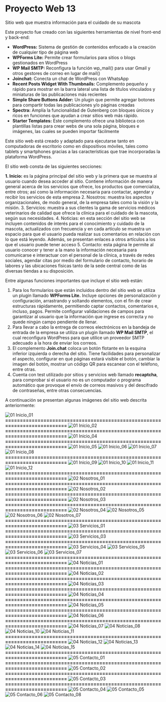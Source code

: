 # Proyecto Web 13

Sitio web que muestra información para el cuidado de su mascota

Este proyecto fue creado con las siguientes herramientas de nivel front-end y back-end:

- **WordPress:**	Sistema de gestión de contenidos enfocado a la creación de cualquier tipo de página web
- **WPForms Lite:**	Permite crear formularios para sitios o blogs gestionados en WordPress
- **WP Mail SMTP:**	Reconfigura la función wp_mail() para usar Gmail y otros gestores de correo en lugar de mail() 
- **Joinchat:**	Conecta un chat de WordPress con WhatsApp
- **Recent Posts Widget With Thumbnails:**	Complemento pequeño y rápido para mostrar en la barra lateral una lista de títulos vinculados y miniaturas de las publicaciones más recientes
- **Simple Share Buttons Adder:**	Un plugin que permite agregar botones para compartir todas las publicaciones y/o páginas creadas
- **Spectra:**	Amplía la funcionalidad de Gutenberg con bloques únicos y ricos en funciones que ayudan a crear sitios web más rápido.
- **Starter Templates:**	Este complemento ofrece una biblioteca con plantillas listas para crear webs de una sola página, bloques e imágenes, las cuales se pueden importar fácilmente

Este sitio web está creado y adaptado para ejecutarse tanto en computadoras de escritorio como en dispositivos móviles, tales como tablets y smartphones gracias a las características que trae incorporadas la plataforma WordPress.

El sitio web consta de las siguientes secciones:

**1.	Inicio:** es la página principal del sitio web y la primera que se muestra al usuario cuando desea acceder al sitio. Contiene información de manera general acerca de los servicios que ofrece, los productos que comercializa, entre otros; así como la información necesaria para contactar, agendar y recibir los servicios de esta empresa
2.	Nosotros: muestra los aspectos organizacionales, de modo general, de la empresa tales como la visión y la misión.
3.	Servicios: muestra a sus clientes la gama de servicios médicos veterinarios de calidad que ofrece la clínica para el cuidado de la mascota, según sus necesidades.
4.	Noticias: en esta sección del sitio web se incluyen contenidos de interés para el conocimiento y cuidado de la mascota, actualizados con frecuencia y en cada artículo se muestra un espacio para que el usuario pueda realizar sus comentarios en relación con lo que está leyendo. Además, se presentan enlaces a otros artículos a los que el usuario puede tener acceso 
5.	Contacto: esta página le permite al usuario conocer y tener a la mano la información necesaria para comunicarse e interactuar con el personal de la clínica, a través de redes sociales, agendar citas por medio del formulario de contacto, horario de labores y las ubicaciones físicas tanto de la sede central como de las diversas tiendas a su disposición.

Entre algunas funciones importantes que incluye el sitio web están:

1.	Para los formularios que están incluidos dentro del sitio web se utiliza un plugin llamado **WPForms Lite.** Incluye opciones de personalización y configuración, arrastrando y soltando elementos, con el fin de crear estructuras rápidamente, permitiendo captar contactos, comentarios e, incluso, pagos. Permite configurar validaciones de campos para garantizar al usuario que la información que ingrese es correcta y no quede ningún campo pendiente de llenar. 
2.	Para llevar a cabo la entrega de correos electrónicos en la bandeja de entrada de la empresa se utiliza un plugin llamado **WP Mail SMTP**, el cual reconfigura WordPress para que utilice un proveedor SMTP adecuado a la hora de enviar los correos.
3.	El complemento **Join.chat** coloca un botón flotante en la esquina inferior izquierda o derecha del sitio. Tiene facilidades para personalizar el aspecto, configurar en qué páginas estará visible el botón, cambiar la imagen del botón, mostrar un código QR para escanear con el teléfono, entre otras. 
4.	Cuenta con test utilizado por sitios y servicios web llamado **recaptcha**, para comprobar si el usuario no es un computador o programa automático que provoque el envío de correos masivos y del descifrado de contraseñas, entre otras consecuencias.

A continuación se presentan algunas imágenes del sitio web descrita anteriormente:

![01  Inicio_01](https://github.com/user-attachments/assets/78382f7b-b40b-47ba-9d90-35ccacaf10c3)
**==========================================================================**
![01  Inicio_02](https://github.com/user-attachments/assets/43fa8271-d772-44b3-96a8-4a3eae86d8bb)
**==========================================================================**
![01  Inicio_04](https://github.com/user-attachments/assets/e7eb72e4-017b-412e-96fb-41247f53a35f)
**==========================================================================**
![01  Inicio_05](https://github.com/user-attachments/assets/67b8edc6-4a85-46a9-8a50-3ded7e515148)
![01  Inicio_06](https://github.com/user-attachments/assets/e0ec2fc6-3708-4f4e-8601-78cfe294d2a1)
![01  Inicio_07](https://github.com/user-attachments/assets/5961362a-4564-4df7-9a04-93923f51dce5)
![01  Inicio_08](https://github.com/user-attachments/assets/04fa8bb1-abbc-4eb5-b449-0fc423e5513d)
**==========================================================================**
![01  Inicio_09](https://github.com/user-attachments/assets/366b3426-c679-42b3-bd2a-62eb2ea0d799)
![01  Inicio_10](https://github.com/user-attachments/assets/c37fcc6b-8ef6-4d8e-9134-7b1d0f58661e)
![01  Inicio_11](https://github.com/user-attachments/assets/6974a2e9-098c-4d75-9a01-6d3e0b95d5bf)
![01  Inicio_12](https://github.com/user-attachments/assets/2bab920f-1007-4ca1-907c-e34c71626f10)
**==========================================================================**
![02  Nosotros_01](https://github.com/user-attachments/assets/3d169dc9-22c2-43f0-824e-d40b4add037d)
**==========================================================================**
![02  Nosotros_02](https://github.com/user-attachments/assets/463b7eec-746f-4b9e-828d-447d9fe67bf7)
**==========================================================================**
![02  Nosotros_03](https://github.com/user-attachments/assets/1b348025-8ab5-45f6-9b89-2cd1f10c9cec)
**==========================================================================**
![02  Nosotros_04](https://github.com/user-attachments/assets/cf8db8a8-e591-43ab-9b85-b6418c220119)
![02  Nosotros_05](https://github.com/user-attachments/assets/b4f7e0c9-aaf3-4d3a-935f-abd194310f03)
![02  Nosotros_06](https://github.com/user-attachments/assets/a3aba607-fb10-44da-9a0b-e1d7280a662f)
![02  Nosotros_07](https://github.com/user-attachments/assets/d8fabb1c-ff3f-48b6-9141-868788185792)
**==========================================================================**
![03  Servicios_01](https://github.com/user-attachments/assets/3f5f594c-055e-44e3-864c-3f853f784a84)
**==========================================================================**
![03  Servicios_03](https://github.com/user-attachments/assets/71a769b4-8bc6-437e-b92a-c7abdea541b9)
**==========================================================================**
![03  Servicios_04](https://github.com/user-attachments/assets/cf8ea923-7570-46f7-a9ad-85079c1f62c1)
![03  Servicios_05](https://github.com/user-attachments/assets/2178b241-084a-4782-a141-7d6e9f50497e)
![03  Servicios_06](https://github.com/user-attachments/assets/457e6d4a-d20d-495e-94df-cc717b24f5ee)
![03  Servicios_07](https://github.com/user-attachments/assets/23ff31d6-12f0-4244-9607-4a81df8c4e7d)
**==========================================================================**
![04  Noticias_01](https://github.com/user-attachments/assets/6f1b084e-55f5-4c36-acce-cbcf40f08aaf)
**==========================================================================**
![04  Noticias_02](https://github.com/user-attachments/assets/7774fced-699d-400e-b239-05ed1ca078e4)
**==========================================================================**
![04  Noticias_03](https://github.com/user-attachments/assets/cd71786e-c3d5-4a08-8a75-7038b7ef2a1a)
**==========================================================================**
![04  Noticias_04](https://github.com/user-attachments/assets/e228754b-67ac-47dd-9681-4bc6d89b8edb)
**==========================================================================**
![04  Noticias_05](https://github.com/user-attachments/assets/8aa3f1ba-ba53-41fb-ae40-83c753b26791)
**==========================================================================**
![04  Noticias_06](https://github.com/user-attachments/assets/f853cf57-bde4-4a54-9e4c-8b324e4929d0)
**==========================================================================**
![04  Noticias_07](https://github.com/user-attachments/assets/ba8383f5-2f2b-42eb-9d04-9f020777231e)
![04  Noticias_08](https://github.com/user-attachments/assets/67a2ad68-8729-4848-8e7a-ffd05b743ff6)
![04  Noticias_10](https://github.com/user-attachments/assets/e3ce29a4-8d92-4695-93dc-f8a178bc6cd3)
![04  Noticias_11](https://github.com/user-attachments/assets/b1c6c1cc-eaba-4088-beae-831e563fdffb)
**==========================================================================**
![04  Noticias_12](https://github.com/user-attachments/assets/960de9a8-206b-458d-8b1d-d2d42fa0af6c)
![04  Noticias_13](https://github.com/user-attachments/assets/e6fe2f11-a7cc-42d6-874a-efb875def5be)
![04  Noticias_14](https://github.com/user-attachments/assets/8aaa9c34-25d7-48e7-9a97-ef4e36516626)
![04  Noticias_15](https://github.com/user-attachments/assets/b9a2feb5-98bc-4423-a200-b00e4580184a)
**==========================================================================**
![05  Contacto_01](https://github.com/user-attachments/assets/76019c54-6b4e-44c4-9b2d-233cb9aa1e1f)
**==========================================================================**
![05  Contacto_02](https://github.com/user-attachments/assets/1df5a74e-d17a-4017-8839-eb026f568e48)
**==========================================================================**
![05  Contacto_03](https://github.com/user-attachments/assets/0f74639b-87d5-4804-9327-3705ec7b524d)
**==========================================================================**
![05  Contacto_04](https://github.com/user-attachments/assets/a38ac07c-ef2d-4487-aa51-e5bb99204459)
![05  Contacto_05](https://github.com/user-attachments/assets/911caa3a-6b3e-4f9d-8ea7-efcff68c6e06)
![05  Contacto_06](https://github.com/user-attachments/assets/73e1acfb-710c-4645-9a0e-1cf1e7c28835)
![05  Contacto_08](https://github.com/user-attachments/assets/bd57141f-f485-489a-bd30-6165d64fabe8)

